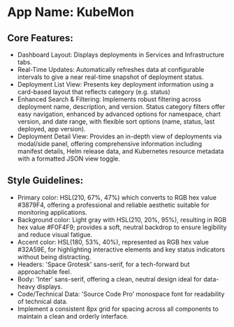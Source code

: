 # **App Name**: KubeMon

## Core Features:

- Dashboard Layout: Displays deployments in Services and Infrastructure tabs.
- Real-Time Updates: Automatically refreshes data at configurable intervals to give a near real-time snapshot of deployment status.
- Deployment List View: Presents key deployment information using a card-based layout that reflects category (e.g. status)
- Enhanced Search & Filtering: Implements robust filtering across deployment name, description, and version. Status category filters offer easy navigation, enhanced by advanced options for namespace, chart version, and date range, with flexible sort options (name, status, last deployed, app version).
- Deployment Detail View: Provides an in-depth view of deployments via modal/side panel, offering comprehensive information including manifest details, Helm release data, and Kubernetes resource metadata with a formatted JSON view toggle.

## Style Guidelines:

- Primary color: HSL(210, 67%, 47%) which converts to RGB hex value #3879F4, offering a professional and reliable aesthetic suitable for monitoring applications.
- Background color: Light gray with HSL(210, 20%, 95%), resulting in RGB hex value #F0F4F9; provides a soft, neutral backdrop to ensure legibility and reduce visual fatigue.
- Accent color: HSL(180, 53%, 40%), represented as RGB hex value #32A59E, for highlighting interactive elements and key status indicators without being distracting.
- Headers: 'Space Grotesk' sans-serif, for a tech-forward but approachable feel.
- Body: 'Inter' sans-serif, offering a clean, neutral design ideal for data-heavy displays.
- Code/Technical Data: 'Source Code Pro' monospace font for readability of technical data.
- Implement a consistent 8px grid for spacing across all components to maintain a clean and orderly interface.
